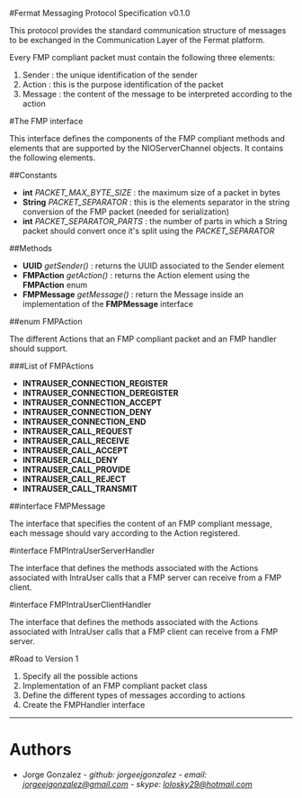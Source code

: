 #Fermat Messaging Protocol Specification v0.1.0

This protocol provides the standard communication structure of messages to be exchanged in the Communication Layer of the Fermat platform.

Every FMP compliant packet must contain the following three elements:

1. Sender : the unique identification of the sender
2. Action : this is the purpose identification of the packet
3. Message : the content of the message to be interpreted according to the action

#The FMP interface

This interface defines the components of the FMP compliant methods and elements that are supported by the NIOServerChannel objects. It contains the following elements.

##Constants

+ **int** *PACKET_MAX_BYTE_SIZE* : the maximum size of a packet in bytes
+ **String** *PACKET_SEPARATOR* : this is the elements separator in the string conversion of the FMP packet (needed for serialization)
+ **int** *PACKET_SEPARATOR_PARTS* : the number of parts in which a String packet should convert once it's split using the *PACKET_SEPARATOR*

##Methods

+ **UUID** *getSender()* : returns the UUID associated to the Sender element
+ **FMPAction** *getAction()* : returns the Action element using the **FMPAction** enum
+ **FMPMessage** *getMessage()* : return the Message inside an implementation of the **FMPMessage** interface

##enum FMPAction

The different Actions that an FMP compliant packet and an FMP handler should support.

###List of FMPActions
+ **INTRAUSER_CONNECTION_REGISTER**
+ **INTRAUSER_CONNECTION_DEREGISTER**
+ **INTRAUSER_CONNECTION_ACCEPT**
+ **INTRAUSER_CONNECTION_DENY**
+ **INTRAUSER_CONNECTION_END**
+ **INTRAUSER_CALL_REQUEST**
+ **INTRAUSER_CALL_RECEIVE**
+ **INTRAUSER_CALL_ACCEPT**
+ **INTRAUSER_CALL_DENY**
+ **INTRAUSER_CALL_PROVIDE**
+ **INTRAUSER_CALL_REJECT**
+ **INTRAUSER_CALL_TRANSMIT**

##interface FMPMessage

The interface that specifies the content of an FMP compliant message, each message should vary according to the Action registered.

#interface FMPIntraUserServerHandler

The interface that defines the methods associated with the Actions associated with IntraUser calls that a FMP server can receive from a FMP client.

#interface FMPIntraUserClientHandler 

The interface that defines the methods associated with the Actions associated with IntraUser calls that a FMP client can receive from a FMP server.

#Road to Version 1

1. Specify all the possible actions
2. Implementation of an FMP compliant packet class
3. Define the different types of messages according to actions
4. Create the FMPHandler interface

---
Authors
=======
- Jorge Gonzalez - *github: jorgeejgonzalez - email: jorgeejgonzalez@gmail.com - skype: lolosky29@hotmail.com* 
